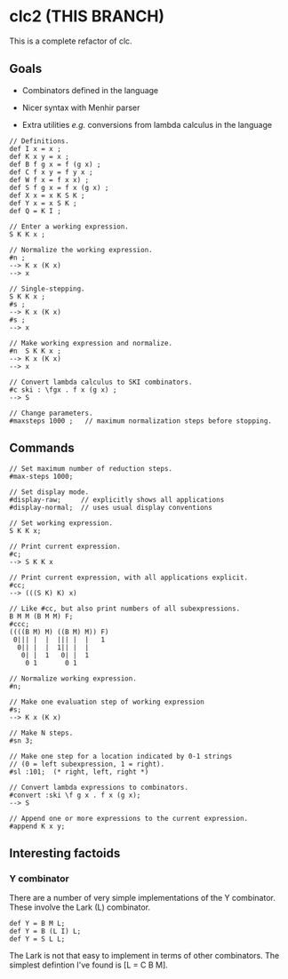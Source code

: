 # clc2 (THIS BRANCH)

This is a complete refactor of clc.

## Goals

* Combinators defined in the language

* Nicer syntax with Menhir parser

* Extra utilities _e.g._
  conversions from lambda calculus in the language

```
// Definitions.
def I x = x ;
def K x y = x ;
def B f g x = f (g x) ;
def C f x y = f y x ;
def W f x = f x x) ;
def S f g x = f x (g x) ;
def X x = x K S K ;
def Y x = x S K ;
def Q = K I ;

// Enter a working expression.
S K K x ;

// Normalize the working expression.
#n ;
--> K x (K x)
--> x

// Single-stepping.
S K K x ;
#s ;
--> K x (K x)
#s ;
--> x

// Make working expression and normalize.
#n  S K K x ;
--> K x (K x)
--> x

// Convert lambda calculus to SKI combinators.
#c ski : \fgx . f x (g x) ;
--> S

// Change parameters.
#maxsteps 1000 ;   // maximum normalization steps before stopping.
```

## Commands

```
// Set maximum number of reduction steps.
#max-steps 1000;

// Set display mode.
#display-raw;     // explicitly shows all applications
#display-normal;  // uses usual display conventions

// Set working expression.
S K K x;

// Print current expression.
#c;
--> S K K x

// Print current expression, with all applications explicit.
#cc;
--> (((S K) K) x)

// Like #cc, but also print numbers of all subexpressions.
B M M (B M M) F;
#ccc;
((((B M) M) ((B M) M)) F)
 0||| |  |  ||| |  |   1
  0|| |  |  1|| |  |
   0| |  1   0| |  1
    0 1       0 1

// Normalize working expression.
#n;

// Make one evaluation step of working expression
#s;
--> K x (K x)

// Make N steps.
#sn 3;

// Make one step for a location indicated by 0-1 strings
// (0 = left subexpression, 1 = right).
#sl :101;  (* right, left, right *)

// Convert lambda expressions to combinators.
#convert :ski \f g x . f x (g x);
--> S

// Append one or more expressions to the current expression.
#append K x y;
```

## Interesting factoids

### Y combinator

There are a number of very simple implementations of the Y combinator.
These involve the Lark (L) combinator.

```
def Y = B M L;
def Y = B (L I) L;
def Y = S L L;
```

The Lark is not that easy to implement in terms of other combinators.
The simplest defintion I've found is [L = C B M].

